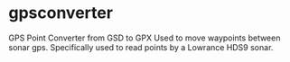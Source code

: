 # gpsconverter
GPS Point Converter from GSD to GPX
Used to move waypoints between sonar gps. Specifically used to read points by a Lowrance HDS9 sonar.
